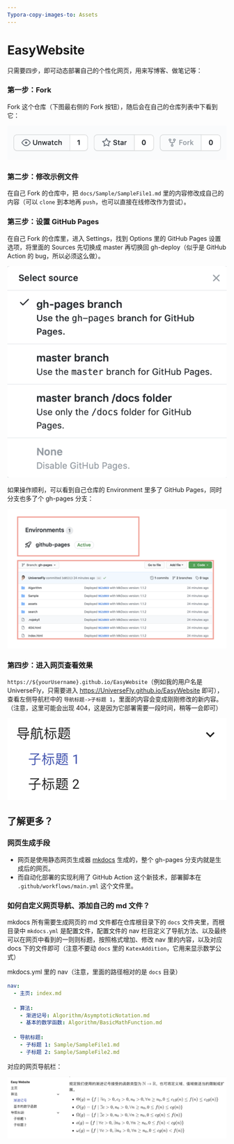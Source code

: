 ```yaml
---
Typora-copy-images-to: Assets
---
```


# EasyWebsite

只需要四步，即可动态部署自己的个性化网页，用来写博客、做笔记等：

### 第一步：Fork

Fork 这个仓库（下图最右侧的 Fork 按钮），随后会在自己的仓库列表中下看到它：

![](Assets/image-20200704171907600.png)

### 第二步：修改示例文件

在自己 Fork 的仓库中，把 `docs/Sample/SampleFile1.md` 里的内容修改成自己的内容（可以 `clone` 到本地再 `push`，也可以直接在线修改作为尝试）。

### 第三步：设置 GitHub Pages

在自己 Fork 的仓库里，进入 Settings，找到 Options 里的 GitHub Pages 设置选项，将里面的 Sources 先切换成 master 再切换回 gh-deploy（似乎是 GitHub Action 的 bug，所以必须这么做）。

![image-20200704172935284](Assets/image-20200704172935284.png)

如果操作顺利，可以看到自己仓库的 Environment 里多了 GitHub Pages，同时分支也多了个 gh-pages 分支：

![image-20200704173239764](Assets/image-20200704173239764.png)

### 第四步：进入网页查看效果

`https://${yourUsername}.github.io/EasyWebsite`（例如我的用户名是 UniverseFly，只需要进入 https://UniverseFly.github.io/EasyWebsite 即可），查看左侧导航栏中的 `导航标题->子标题 1`，里面的内容会变成刚刚修改的新内容。（注意，这里可能会出现 404，这是因为它部署需要一段时间，稍等一会即可）

![image-20200704172219944](Assets/image-20200704172219944.png)

## 了解更多？

### 网页生成手段

- 网页是使用静态网页生成器 [mkdocs](https://github.com/mkdocs/mkdocs) 生成的，整个 gh-pages 分支内就是生成后的网页。
- 而自动化部署的实现利用了 GitHub Action 这个新技术，部署脚本在 `.github/workflows/main.yml` 这个文件里。

### 如何自定义网页导航、添加自己的 md 文件？

mkdocs 所有需要生成网页的 md 文件都在仓库根目录下的 `docs` 文件夹里，而根目录中 `mkdocs.yml` 是配置文件，配置文件的 nav 栏目定义了导航方法、以及最终可以在网页中看到的一则则标题，按照格式增加、修改 nav 里的内容，以及对应 docs 下的文件即可（注意不要动 `docs` 里的 `KatexAddition`，它用来显示数学公式）

mkdocs.yml 里的 nav（注意，里面的路径相对的是 `docs` 目录）

```yml
nav:
  - 主页: index.md

  - 算法:
    - 渐进记号: Algorithm/AsymptoticNotation.md
    - 基本的数学函数: Algorithm/BasicMathFunction.md

  - 导航标题:
    - 子标题 1: Sample/SampleFile1.md
    - 子标题 2: Sample/SampleFile2.md
```

对应的网页导航栏：

![image-20200704175859301](Assets/image-20200704175859301.png)

